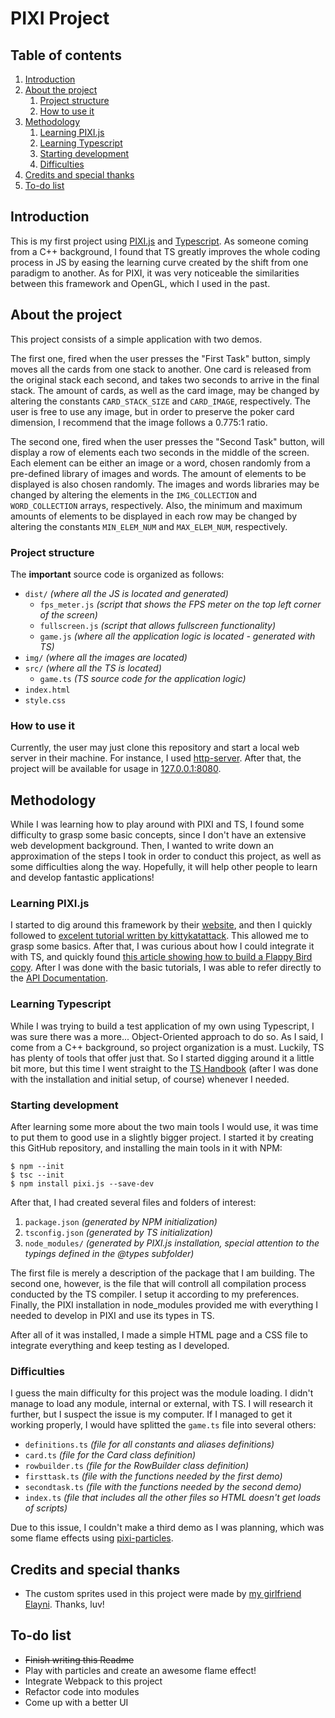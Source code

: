 # PIXI Project

## Table of contents
1. [Introduction](#intro)
2. [About the project](#about)
    1. [Project structure](#project)
    2. [How to use it](#howto)
3. [Methodology](#methodology)
    1. [Learning PIXI.js](#learning-pixi)
    2. [Learning Typescript](#learning-ts)
    3. [Starting development](#start-dev)
    4. [Difficulties](#diffs)
4. [Credits and special thanks](#credits)
5. [To-do list](#todo)

<a id="introduction"></a>
## Introduction
This is my first project using [PIXI.js](http://www.pixijs.com) and [Typescript](https://www.typescriptlang.org). As someone coming from a C++ background, I found that TS greatly improves the whole coding process in JS by easing the learning curve created by the shift from one paradigm to another. As for PIXI, it was very noticeable the similarities between this framework and OpenGL, which I used in the past.

<a id="about"></a>
## About the project
This project consists of a simple application with two demos.

The first one, fired when the user presses the "First Task" button, simply moves all the cards from one stack to another. One card is released from the original stack each second, and takes two seconds to arrive in the final stack. The amount of cards, as well as the card image, may be changed by altering the constants `CARD_STACK_SIZE` and `CARD_IMAGE`, respectively. The user is free to use any image, but in order to preserve the poker card dimension, I recommend that the image follows a 0.775:1 ratio.

The second one, fired when the user presses the "Second Task" button, will display a row of elements each two seconds in the middle of the screen. Each element can be either an image or a word, chosen randomly from a pre-defined library of images and words. The amount of elements to be displayed is also chosen randomly. The images and words libraries may be changed by altering the elements in the `IMG_COLLECTION` and `WORD_COLLECTION` arrays, respectively. Also, the minimum and maximum amounts of elements to be displayed in each row may be changed by altering the constants `MIN_ELEM_NUM` and `MAX_ELEM_NUM`, respectively.

<a id="project"></a>
### Project structure
The **important** source code is organized as follows:
* `dist/` _(where all the JS is located and generated)_
    * `fps_meter.js` _(script that shows the FPS meter on the top left corner of the screen)_
    * `fullscreen.js` _(script that allows fullscreen functionality)_
    * `game.js` _(where all the application logic is located - generated with TS)_
* `img/` _(where all the images are located)_
* `src/` _(where all the TS is located)_
    * `game.ts` _(TS source code for the application logic)_
* `index.html`
* `style.css`

<a id="howto"></a>
### How to use it
Currently, the user may just clone this repository and start a local web server in their machine. For instance, I used [http-server](https://www.npmjs.com/package/http-server). After that, the project will be available for usage in [127.0.0.1:8080](127.0.0.1:8080).

<a id="methodology"></a>
## Methodology
While I was learning how to play around with PIXI and TS, I found some difficulty to grasp some basic concepts, since I don't have an extensive web development background. Then, I wanted to write down an approximation of the steps I took in order to conduct this project, as well as some difficulties along the way. Hopefully, it will help other people to learn and develop fantastic applications!

<a id="learning-pixi"></a>
### Learning PIXI.js
I started to dig around this framework by their [website](http://www.pixijs.com), and then I quickly followed to [excelent tutorial written by kittykatattack](https://github.com/kittykatattack/learningPixi). This allowed me to grasp some basics. After that, I was curious about how I could integrate it with TS, and quickly found [this article showing how to build a Flappy Bird copy](https://medium.com/@davidguandev/build-a-flappy-bird-copy-with-typescript-pixi-js-890f5a07931e). After I was done with the basic tutorials, I was able to refer directly to the [API Documentation](http://pixijs.download/dev/docs/index.html).

<a id="learning-ts"></a>
### Learning Typescript
While I was trying to build a test application of my own using Typescript, I was sure there was a more... Object-Oriented approach to do so. As I said, I come from a C++ background, so project organization is a must. Luckily, TS has plenty of tools that offer just that. So I started digging around it a little bit more, but this time I went straight to the [TS Handbook](https://www.typescriptlang.org/docs/handbook/basic-types.html) (after I was done with the installation and initial setup, of course) whenever I needed.

<a id="start-dev"></a>
### Starting development
After learning some more about the two main tools I would use, it was time to put them to good use in a slightly bigger project. I started it by creating this GitHub repository, and installing the main tools in it with NPM:
```
$ npm --init
$ tsc --init
$ npm install pixi.js --save-dev
```

After that, I had created several files and folders of interest:
1. `package.json` _(generated by NPM initialization)_
2. `tsconfig.json` _(generated by TS initialization)_
3. `node_modules/` _(generated by PIXI.js installation, special attention to the typings defined in the @types subfolder)_

The first file is merely a description of the package that I am building. The second one, however, is the file that will controll all compilation process conducted by the TS compiler. I setup it according to my preferences. Finally, the PIXI installation in node_modules provided me with everything I needed to develop in PIXI and use its types in TS.

After all of it was installed, I made a simple HTML page and a CSS file to integrate everything and keep testing as I developed.

<a id="diffs"></a>
### Difficulties
I guess the main difficulty for this project was the module loading. I didn't manage to load any module, internal or external, with TS. I will research it further, but I suspect the issue is my computer. If I managed to get it working properly, I would have splitted the `game.ts` file into several others:

* `definitions.ts` _(file for all constants and aliases definitions)_
* `card.ts` _(file for the Card class definition)_
* `rowbuilder.ts` _(file for the RowBuilder class definition)_
* `firsttask.ts` _(file with the functions needed by the first demo)_
* `secondtask.ts` _(file with the functions needed by the second demo)_
* `index.ts` _(file that includes all the other files so HTML doesn't get loads of scripts)_

Due to this issue, I couldn't make a third demo as I was planning, which was some flame effects using [pixi-particles](https://github.com/pixijs/pixi-particles).

<a id="credits"></a>
## Credits and special thanks
* The custom sprites used in this project were made by [my girlfriend Elayni](https://github.com/elayni). Thanks, luv!

<a id="todo"></a>
## To-do list

* ~~Finish writing this Readme~~
* Play with particles and create an awesome flame effect!
* Integrate Webpack to this project
* Refactor code into modules
* Come up with a better UI
